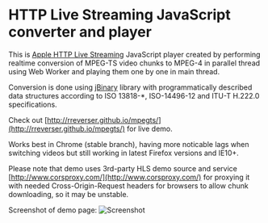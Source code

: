 HTTP Live Streaming JavaScript converter and player
======

This is [Apple HTTP Live Streaming](http://developer.apple.com/streaming/) JavaScript player created by
performing realtime conversion of MPEG-TS video chunks to MPEG-4 in parallel thread using
Web Worker and playing them one by one in main thread.

Conversion is done using [jBinary](https://github.com/jDataView/jBinary) library with programmatically described data structures
according to ISO 13818-*, ISO-14496-12 and ITU-T H.222.0 specifications.

Check out [http://rreverser.github.io/mpegts/](http://rreverser.github.io/mpegts/) for live demo.

Works best in Chrome (stable branch), having more noticable lags when switching videos
but still working in latest Firefox versions and IE10+.

Please note that demo uses 3rd-party HLS demo source and service [http://www.corsproxy.com/](http://www.corsproxy.com/) for proxying it with
needed Cross-Origin-Request headers for browsers to allow chunk downloading, so it may be unstable.

Screenshot of demo page:
![Screenshot](http://rreverser.github.io/mpegts/screenshot.png?)
